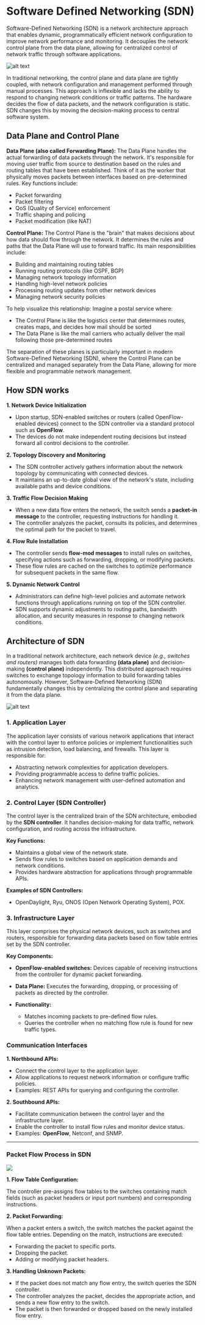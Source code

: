# Software Defined Networking (SDN)

Software-Defined Networking (SDN) is a network architecture approach that enables dynamic, programmatically efficient network configuration to improve network performance and monitoring. It decouples the network control plane from the data plane, allowing for centralized control of network traffic through software applications.

![alt text](image-1.png)

In traditional networking, the control plane and data plane are tightly coupled, with network configuration and management performed through manual processes. This approach is inflexible and lacks the ability to respond to changing network conditions or traffic patterns. The hardware decides the flow of data packets, and the network configuration is static. SDN changes this by moving the decision-making process to central software system.

## Data Plane and Control Plane

**Data Plane (also called Forwarding Plane):**
The Data Plane handles the actual forwarding of data packets through the network. It's responsible for moving user traffic from source to destination based on the rules and routing tables that have been established. Think of it as the worker that physically moves packets between interfaces based on pre-determined rules. Key functions include:
- Packet forwarding
- Packet filtering
- QoS (Quality of Service) enforcement
- Traffic shaping and policing
- Packet modification (like NAT)

**Control Plane:**
The Control Plane is the "brain" that makes decisions about how data should flow through the network. It determines the rules and paths that the Data Plane will use to forward traffic. Its main responsibilities include:
- Building and maintaining routing tables
- Running routing protocols (like OSPF, BGP)
- Managing network topology information
- Handling high-level network policies
- Processing routing updates from other network devices
- Managing network security policies

To help visualize this relationship: Imagine a postal service where:
- The Control Plane is like the logistics center that determines routes, creates maps, and decides how mail should be sorted
- The Data Plane is like the mail carriers who actually deliver the mail following those pre-determined routes

The separation of these planes is particularly important in modern Software-Defined Networking (SDN), where the Control Plane can be centralized and managed separately from the Data Plane, allowing for more flexible and programmable network management.

## How SDN works 

**1. Network Device Initialization**  
- Upon startup, SDN-enabled switches or routers (called OpenFlow-enabled devices) connect to the SDN controller via a standard protocol such as **OpenFlow**.  
- The devices do not make independent routing decisions but instead forward all control decisions to the controller.

**2. Topology Discovery and Monitoring**  
- The SDN controller actively gathers information about the network topology by communicating with connected devices.
- It maintains an up-to-date global view of the network's state, including available paths and device conditions.

**3. Traffic Flow Decision Making**  
- When a new data flow enters the network, the switch sends a **packet-in message** to the controller, requesting instructions for handling it.  
- The controller analyzes the packet, consults its policies, and determines the optimal path for the packet to travel.

**4. Flow Rule Installation**  
- The controller sends **flow-mod messages** to install rules on switches, specifying actions such as forwarding, dropping, or modifying packets.  
- These flow rules are cached on the switches to optimize performance for subsequent packets in the same flow.

**5. Dynamic Network Control**  
- Administrators can define high-level policies and automate network functions through applications running on top of the SDN controller.  
- SDN supports dynamic adjustments to routing paths, bandwidth allocation, and security measures in response to changing network conditions.


## Architecture of SDN

In a traditional network architecture, each network device *(e.g., switches and routers)* manages both data forwarding **(data plane)** and decision-making **(control plane)** independently. This distributed approach requires switches to exchange topology information to build forwarding tables autonomously. However, Software-Defined Networking (SDN) fundamentally changes this by centralizing the control plane and separating it from the data plane.

![alt text](image-2.png)

### **1. Application Layer**

The application layer consists of various network applications that interact with the control layer to enforce policies or implement functionalities such as intrusion detection, load balancing, and firewalls. This layer is responsible for:

- Abstracting network complexities for application developers.
- Providing programmable access to define traffic policies.
- Enhancing network management with user-defined automation and analytics.

### **2. Control Layer (SDN Controller)**

The control layer is the centralized brain of the SDN architecture, embodied by the **SDN controller**. It handles decision-making for data traffic, network configuration, and routing across the infrastructure.

**Key Functions:**  
- Maintains a global view of the network state.  
- Sends flow rules to switches based on application demands and network conditions.  
- Provides hardware abstraction for applications through programmable APIs.

**Examples of SDN Controllers:**  
- OpenDaylight, Ryu, ONOS (Open Network Operating System), POX.

### **3. Infrastructure Layer**

This layer comprises the physical network devices, such as switches and routers, responsible for forwarding data packets based on flow table entries set by the SDN controller.  

**Key Components:**  
- **OpenFlow-enabled switches:** Devices capable of receiving instructions from the controller for dynamic packet forwarding.
- **Data Plane:** Executes the forwarding, dropping, or processing of packets as directed by the controller.
- **Functionality:**

  - Matches incoming packets to pre-defined flow rules.  
  - Queries the controller when no matching flow rule is found for new traffic types.

### **Communication Interfaces**

**1. Northbound APIs:**  
- Connect the control layer to the application layer.  
- Allow applications to request network information or configure traffic policies.
- Examples: REST APIs for querying and configuring the controller.

**2. Southbound APIs:**  
- Facilitate communication between the control layer and the infrastructure layer.
- Enable the controller to install flow rules and monitor device status.
- Examples: **OpenFlow**, Netconf, and SNMP.

---

### **Packet Flow Process in SDN**

![](./images/sdn-packet-flow.drawio.svg)

**1. Flow Table Configuration:**  

The controller pre-assigns flow tables to the switches containing match fields (such as packet headers or input port numbers) and corresponding instructions.

**2. Packet Forwarding:**  

When a packet enters a switch, the switch matches the packet against the flow table entries. Depending on the match, instructions are executed:
  - Forwarding the packet to specific ports.
  - Dropping the packet.
  - Adding or modifying packet headers.

**3. Handling Unknown Packets:**  

- If the packet does not match any flow entry, the switch queries the SDN controller.  
- The controller analyzes the packet, decides the appropriate action, and sends a new flow entry to the switch.  
- The packet is then forwarded or dropped based on the newly installed flow entry.

